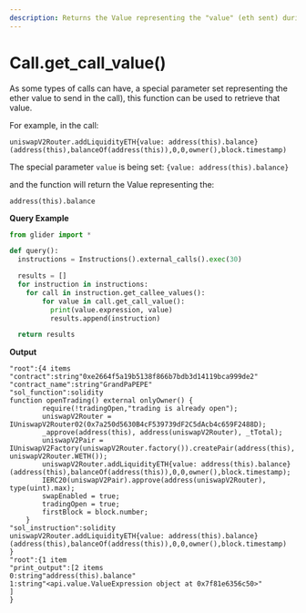 ```yaml
---
description: Returns the Value representing the "value" (eth sent) during the external call
---
```


# Call.get\_call\_value()

As some types of calls can have, a special parameter set representing the ether value to send in the call), this function can be used to retrieve that value.

For example, in the call:

```solidity
uniswapV2Router.addLiquidityETH{value: address(this).balance}(address(this),balanceOf(address(this)),0,0,owner(),block.timestamp)
```

The special parameter `value` is being set: `{value: address(this).balance}`

and the function will return the Value representing the:

`address(this).balance`

**Query Example**

```python
from glider import *

def query():
  instructions = Instructions().external_calls().exec(30)

  results = []
  for instruction in instructions:
    for call in instruction.get_callee_values():
        for value in call.get_call_value():
          print(value.expression, value)
          results.append(instruction)

  return results
```

**Output**

```solidity
"root":{4 items
"contract":string"0xe2664f5a19b5138f866b7bdb3d14119bca999de2"
"contract_name":string"GrandPaPEPE"
"sol_function":solidity
function openTrading() external onlyOwner() {
        require(!tradingOpen,"trading is already open");
        uniswapV2Router = IUniswapV2Router02(0x7a250d5630B4cF539739dF2C5dAcb4c659F2488D);
        _approve(address(this), address(uniswapV2Router), _tTotal);
        uniswapV2Pair = IUniswapV2Factory(uniswapV2Router.factory()).createPair(address(this), uniswapV2Router.WETH());
        uniswapV2Router.addLiquidityETH{value: address(this).balance}(address(this),balanceOf(address(this)),0,0,owner(),block.timestamp);
        IERC20(uniswapV2Pair).approve(address(uniswapV2Router), type(uint).max);
        swapEnabled = true;
        tradingOpen = true;
        firstBlock = block.number;
    }
"sol_instruction":solidity
uniswapV2Router.addLiquidityETH{value: address(this).balance}(address(this),balanceOf(address(this)),0,0,owner(),block.timestamp)
}
"root":{1 item
"print_output":[2 items
0:string"address(this).balance"
1:string"<api.value.ValueExpression object at 0x7f81e6356c50>"
]
}
```
